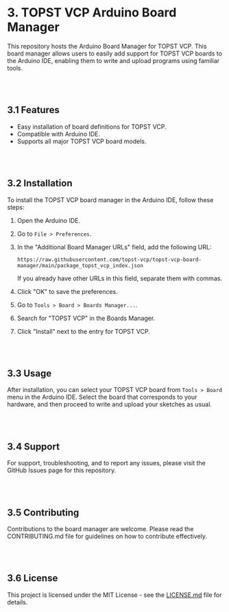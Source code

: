 # 3. TOPST VCP Arduino Board Manager

This repository hosts the Arduino Board Manager for TOPST VCP. This board manager allows users to easily add support for TOPST VCP boards to the Arduino IDE, enabling them to write and upload programs using familiar tools.

<br/><br/>

## 3.1 Features

- Easy installation of board definitions for TOPST VCP.
- Compatible with Arduino IDE.
- Supports all major TOPST VCP board models.

<br/><br/>

## 3.2 Installation

To install the TOPST VCP board manager in the Arduino IDE, follow these steps:

1. Open the Arduino IDE.
2. Go to `File > Preferences`.
3. In the "Additional Board Manager URLs" field, add the following URL:
   ```
   https://raw.githubusercontent.com/topst-vcp/topst-vcp-board-manager/main/package_topst_vcp_index.json
   ```
   If you already have other URLs in this field, separate them with commas.

4. Click "OK" to save the preferences.
5. Go to `Tools > Board > Boards Manager...`.
6. Search for "TOPST VCP" in the Boards Manager.
7. Click "Install" next to the entry for TOPST VCP.

<br/><br/>

## 3.3 Usage

After installation, you can select your TOPST VCP board from `Tools > Board` menu in the Arduino IDE. Select the board that corresponds to your hardware, and then proceed to write and upload your sketches as usual.

<br/><br/>

## 3.4 Support

For support, troubleshooting, and to report any issues, please visit the GitHub Issues page for this repository.

<br/><br/>

## 3.5 Contributing

Contributions to the board manager are welcome. Please read the CONTRIBUTING.md file for guidelines on how to contribute effectively.

<br/><br/>

## 3.6 License

This project is licensed under the MIT License - see the [LICENSE.md](https://topst.ai/tech/docs?TOPST-VCP&Software&Arduino_IDE&License) file for details.


